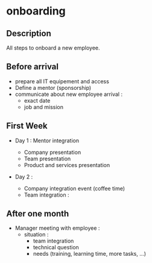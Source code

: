 # onboarding 

## Description

All steps to onboard a new employee.

## Before arrival

- prepare all IT equipement and access
- Define a mentor (sponsorship)
- communicate about new employee arrival :
    - exact date
    - job and mission


## First Week

- Day 1 : Mentor integration
    - Company presentation
    - Team presentation
    - Product and services presentation

- Day 2 :
    - Company integration event (coffee time)
    - Team integration : 


## After one month

- Manager meeting with employee :
    - situation :
        - team integration
        - technical question
        - needs (training, learning time, more tasks, ...)
